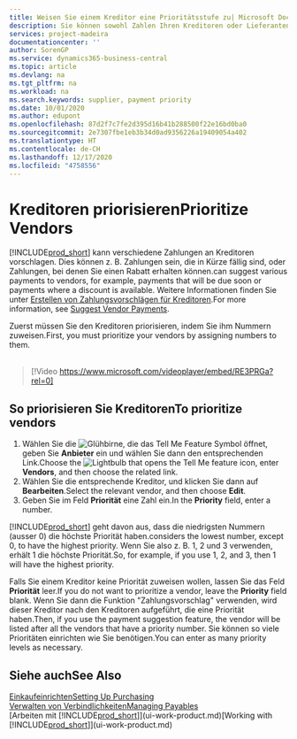 ```yaml
---
title: Weisen Sie einem Kreditor eine Prioritätsstufe zu| Microsoft Docs
description: Sie können sowohl Zahlen Ihren Kreditoren oder Lieferanten zuweisen, um sie zu priorisieren und Zahlungsvorschläge in  Business Central zu erleichtern.
services: project-madeira
documentationcenter: ''
author: SorenGP
ms.service: dynamics365-business-central
ms.topic: article
ms.devlang: na
ms.tgt_pltfrm: na
ms.workload: na
ms.search.keywords: supplier, payment priority
ms.date: 10/01/2020
ms.author: edupont
ms.openlocfilehash: 87d2f7c7fe2d395d16b41b288500f22e16bd0ba0
ms.sourcegitcommit: 2e7307fbe1eb3b34d0ad9356226a19409054a402
ms.translationtype: HT
ms.contentlocale: de-CH
ms.lasthandoff: 12/17/2020
ms.locfileid: "4758556"
---
```

# <a name="prioritize-vendors"></a><span data-ttu-id="d737f-103">Kreditoren priorisieren</span><span class="sxs-lookup"><span data-stu-id="d737f-103">Prioritize Vendors</span></span>
[!INCLUDE[prod_short](includes/prod_short.md)] <span data-ttu-id="d737f-104">kann verschiedene Zahlungen an Kreditoren vorschlagen. Dies können z. B. Zahlungen sein, die in Kürze fällig sind, oder Zahlungen, bei denen Sie einen Rabatt erhalten können.</span><span class="sxs-lookup"><span data-stu-id="d737f-104">can suggest various payments to vendors, for example, payments that will be due soon or payments where a discount is available.</span></span> <span data-ttu-id="d737f-105">Weitere Informationen finden Sie unter [Erstellen von Zahlungsvorschlägen für Kreditoren](payables-how-suggest-vendor-payments.md).</span><span class="sxs-lookup"><span data-stu-id="d737f-105">For more information, see [Suggest Vendor Payments](payables-how-suggest-vendor-payments.md).</span></span>

<span data-ttu-id="d737f-106">Zuerst müssen Sie den Kreditoren priorisieren, indem Sie ihm Nummern zuweisen.</span><span class="sxs-lookup"><span data-stu-id="d737f-106">First, you must prioritize your vendors by assigning numbers to them.</span></span>
<br><br>
> [!Video https://www.microsoft.com/videoplayer/embed/RE3PRGa?rel=0]

## <a name="to-prioritize-vendors"></a><span data-ttu-id="d737f-107">So priorisieren Sie Kreditoren</span><span class="sxs-lookup"><span data-stu-id="d737f-107">To prioritize vendors</span></span>
1. <span data-ttu-id="d737f-108">Wählen Sie die ![Glühbirne, die das Tell Me Feature](media/ui-search/search_small.png "Tell Me-Funktion") Symbol öffnet, geben Sie **Anbieter** ein und wählen Sie dann den entsprechenden Link.</span><span class="sxs-lookup"><span data-stu-id="d737f-108">Choose the ![Lightbulb that opens the Tell Me feature](media/ui-search/search_small.png "Tell me what you want to do") icon, enter **Vendors**, and then choose the related link.</span></span>
2. <span data-ttu-id="d737f-109">Wählen Sie die entsprechende Kreditor, und klicken Sie dann auf **Bearbeiten**.</span><span class="sxs-lookup"><span data-stu-id="d737f-109">Select the relevant vendor, and then choose **Edit**.</span></span>
3. <span data-ttu-id="d737f-110">Geben Sie im Feld **Priorität** eine Zahl ein.</span><span class="sxs-lookup"><span data-stu-id="d737f-110">In the **Priority** field, enter a number.</span></span>

[!INCLUDE[prod_short](includes/prod_short.md)] <span data-ttu-id="d737f-111">geht davon aus, dass die niedrigsten Nummern (ausser 0) die höchste Priorität haben.</span><span class="sxs-lookup"><span data-stu-id="d737f-111">considers the lowest number, except 0, to have the highest priority.</span></span> <span data-ttu-id="d737f-112">Wenn Sie also z. B. 1, 2 und 3 verwenden, erhält 1 die höchste Priorität.</span><span class="sxs-lookup"><span data-stu-id="d737f-112">So, for example, if you use 1, 2, and 3, then 1 will have the highest priority.</span></span>

<span data-ttu-id="d737f-113">Falls Sie einem Kreditor keine Priorität zuweisen wollen, lassen Sie das Feld **Priorität** leer.</span><span class="sxs-lookup"><span data-stu-id="d737f-113">If you do not want to prioritize a vendor, leave the **Priority** field blank.</span></span> <span data-ttu-id="d737f-114">Wenn Sie dann die Funktion "Zahlungsvorschlag" verwenden, wird dieser Kreditor nach den Kreditoren aufgeführt, die eine Priorität haben.</span><span class="sxs-lookup"><span data-stu-id="d737f-114">Then, if you use the payment suggestion feature, the vendor will be listed after all the vendors that have a priority number.</span></span> <span data-ttu-id="d737f-115">Sie können so viele Prioritäten einrichten wie Sie benötigen.</span><span class="sxs-lookup"><span data-stu-id="d737f-115">You can enter as many priority levels as necessary.</span></span>

## <a name="see-also"></a><span data-ttu-id="d737f-116">Siehe auch</span><span class="sxs-lookup"><span data-stu-id="d737f-116">See Also</span></span>
[<span data-ttu-id="d737f-117">Einkaufeinrichten</span><span class="sxs-lookup"><span data-stu-id="d737f-117">Setting Up Purchasing</span></span>](purchasing-setup-purchasing.md)  
[<span data-ttu-id="d737f-118">Verwalten von Verbindlichkeiten</span><span class="sxs-lookup"><span data-stu-id="d737f-118">Managing Payables</span></span>](payables-manage-payables.md)  
<span data-ttu-id="d737f-119">[Arbeiten mit [!INCLUDE[prod_short](includes/prod_short.md)]](ui-work-product.md)</span><span class="sxs-lookup"><span data-stu-id="d737f-119">[Working with [!INCLUDE[prod_short](includes/prod_short.md)]](ui-work-product.md)</span></span>
